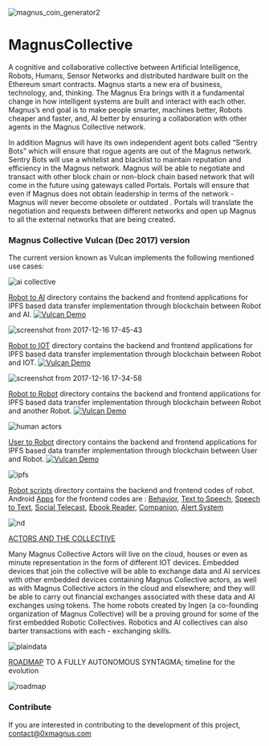 ![magnus_coin_generator2](https://user-images.githubusercontent.com/33899852/34069771-d0e34828-e27d-11e7-86c6-ebb772e1c0fe.png)
# MagnusCollective
A cognitive and collaborative collective between
Artificial Intelligence, Robots, Humans, Sensor
Networks and distributed hardware built on
the Ethereum smart contracts. Magnus starts a
new era of business, technology, and, thinking.
The Magnus Era brings with it a fundamental
change in how intelligent systems are built and
interact with each other. Magnus’s end goal is to
make people smarter, machines better, Robots
cheaper and faster, and, AI better by ensuring a
collaboration with other agents in the Magnus
Collective network.

In addition Magnus will have its own independent
agent bots called “Sentry Bots” which will ensure
that rogue agents are out of the Magnus network.
Sentry Bots will use a whitelist and blacklist to
maintain reputation and efficiency in the Magnus
network.
Magnus will be able to negotiate and transact
with other block chain or non-block chain
based network that will come in the future using
gateways called Portals. Portals will ensure that
even if Magnus does not obtain leadership in
terms of the network - Magnus will never become
obsolete or outdated . Portals will translate the
negotiation and requests between different
networks and open up Magnus to all the external
networks that are being created. 

### Magnus Collective Vulcan (Dec 2017) version
The current version known as Vulcan implements the following mentioned use cases:

![ai collective](https://user-images.githubusercontent.com/33899852/34070504-935e9272-e28d-11e7-90f2-447657f84ab5.PNG)

[Robot to AI](https://github.com/adi1001/MagnusCollective/tree/master/Robot%20to%20AI) directory contains the backend and 
frontend applications for IPFS based data transfer implementation through blockchain between Robot and AI.
[![Vulcan Demo](https://i.imgur.com/Gb1t1jZ.png)](https://youtu.be/7fMBVxde7qc)

![screenshot from 2017-12-16 17-45-43](https://user-images.githubusercontent.com/33899852/34070264-07c0df58-e289-11e7-9866-22b4860f8adc.png)

[Robot to IOT](https://github.com/adi1001/MagnusCollective/tree/master/Robot%20to%20IOT) directory contains the backend and frontend applications for IPFS based data transfer implementation through blockchain between Robot and IOT.
[![Vulcan Demo](https://i.imgur.com/Gb1t1jZ.png)](https://youtu.be/VaUDE4u9kY4)

![screenshot from 2017-12-16 17-34-58](https://user-images.githubusercontent.com/33899852/34070220-0cff0bda-e288-11e7-8e8c-501bd1b29107.png)

[Robot to Robot](https://github.com/adi1001/MagnusCollective/tree/master/Robot%20to%20Robot) directory contains the backend and frontend applications for IPFS based data transfer implementation through blockchain between Robot and another Robot.
[![Vulcan Demo](https://i.imgur.com/Gb1t1jZ.png)](https://youtu.be/rnFNKtR8gjQ)

![human actors](https://user-images.githubusercontent.com/33899852/34070575-61840542-e28e-11e7-8049-422217caaa4b.PNG)

[User to Robot](https://github.com/adi1001/MagnusCollective/tree/master/User%20to%20Robot) directory contains the backend and frontend applications for IPFS based data transfer implementation through blockchain between User and Robot.
[![Vulcan Demo](https://i.imgur.com/Gb1t1jZ.png)](https://youtu.be/dW0iXsgSpRo)

![ipfs](https://user-images.githubusercontent.com/33899852/34070601-d41487a8-e28e-11e7-9bc8-783f226d3e89.PNG)

[Robot scripts](https://github.com/adi1001/MagnusCollective/tree/master/Robot%20Scripts) directory contains the backend and frontend codes of robot.
Android [Apps](https://github.com/adi1001/MagnusCollective/tree/master/Robot%20Scripts/Android_Apps_Script) for the frontend codes are : [Behavior](https://github.com/adi1001/MagnusCollective/tree/master/Robot%20Scripts/MainRobot_Script/Behavior), [Text to Speech](https://github.com/adi1001/MagnusCollective/tree/master/Robot%20Scripts/MainRobot_Script/SpeechToText), [Speech to Text](https://github.com/adi1001/MagnusCollective/tree/master/Robot%20Scripts/MainRobot_Script/SpeechToText), [Social Telecast](https://github.com/adi1001/MagnusCollective/tree/master/Robot%20Scripts/Android_Apps_Script/SocialTelecastApp), [Ebook Reader](https://github.com/adi1001/MagnusCollective/tree/master/Robot%20Scripts/Android_Apps_Script/E-BookReader), [Companion](https://github.com/adi1001/MagnusCollective/tree/master/Robot%20Scripts/MainRobot_Script/Companion),  [Alert System](https://github.com/adi1001/MagnusCollective/tree/master/Robot%20Scripts/Android_Apps_Script/AlertSystem)

![nd](https://user-images.githubusercontent.com/33899852/34070726-45a829b8-e291-11e7-9c9a-a8012dfe05b0.PNG)


[ACTORS AND THE COLLECTIVE](https://github.com/adi1001/MagnusCollective/blob/master/Actors%20and%20Collective.md)

Many Magnus Collective Actors will live on the cloud, houses or even as minute representation in the form of different IOT devices. Embedded devices that join the collective will be able to exchange data and AI services with other embedded devices containing Magnus Collective actors, as well as with Magnus Collective actors in the cloud and elsewhere; and they will be able to carry out financial exchanges associated with these data and AI exchanges using tokens. The home robots created by Ingen (a co-founding organization of Magnus Collective) will be a proving ground for some of the first embedded Robotic Collectives. Robotics and AI collectives can also barter transactions with each - exchanging skills.

![plaindata](https://user-images.githubusercontent.com/33899852/34071123-9e40efaa-e297-11e7-844e-b7898c9eebb4.PNG)

[ROADMAP](https://github.com/adi1001/MagnusCollective/blob/master/ROADMAP.md) TO A FULLY AUTONOMOUS SYNTAGMA; timeline for the evolution

![roadmap](https://user-images.githubusercontent.com/33899852/34071000-2ddd8cd4-e295-11e7-8832-2069aba2cbbc.PNG)

### Contribute
If you are interested in contributing to the development of this project, contact@0xmagnus.com
